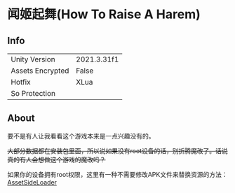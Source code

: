 # 闻姬起舞(How To Raise A Harem)

## Info

| | |
| - | - |
| Unity Version | 2021.3.31f1 |
| Assets Encrypted | False |
| Hotfix | XLua |
| So Protection | |

## About

要不是有人让我看看这个游戏本来是一点兴趣没有的。

~~大部分数据都在安装包里面，所以说如果没有root设备的话，别折腾魔改了。话说真的有人会想做这个游戏的魔改吗？~~

如果你的设备拥有root权限，这里有一种不需要修改APK文件来替换资源的方法：[AssetSideLoader](https://github.com/AXiX-official/AssetSideLoader)
